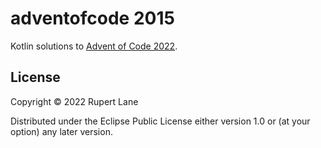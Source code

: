 # adventofcode 2015

Kotlin solutions to [Advent of Code 2022](http://adventofcode.com/2022).

## License

Copyright © 2022 Rupert Lane

Distributed under the Eclipse Public License either version 1.0 or (at
your option) any later version.
